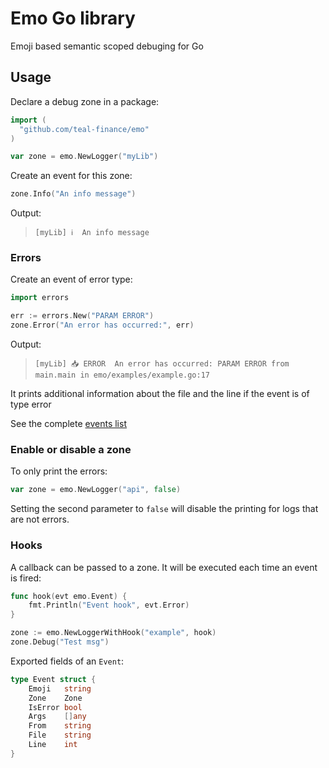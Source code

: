 # Emo Go library

Emoji based semantic scoped debuging for Go

## Usage

Declare a debug zone in a package:

```go
import (
  "github.com/teal-finance/emo"
)

var zone = emo.NewLogger("myLib")
```

Create an event for this zone:

```go
zone.Info("An info message")
```

Output:

> `[myLib] ℹ️  An info message`

### Errors

Create an event of error type:

```go
import errors

err := errors.New("PARAM ERROR")
zone.Error("An error has occurred:", err)
```

Output:

> `[myLib] 📥 ERROR  An error has occurred: PARAM ERROR from main.main in emo/examples/example.go:17`

It prints additional information about the file and the line
if the event is of type error

See the complete [events list](../events/README.md)

### Enable or disable a zone

To only print the errors:

```go
var zone = emo.NewLogger("api", false)
```

Setting the second parameter to `false` will disable the printing for logs that are not errors.

### Hooks

A callback can be passed to a zone.
It will be executed each time an event is fired:

```go
func hook(evt emo.Event) {
    fmt.Println("Event hook", evt.Error)
}

zone := emo.NewLoggerWithHook("example", hook)
zone.Debug("Test msg")
```

Exported fields of an `Event`:

```go
type Event struct {
    Emoji   string
    Zone    Zone
    IsError bool
    Args    []any
    From    string
    File    string
    Line    int
}
```
